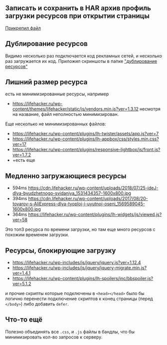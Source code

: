 ## Записать и сохранить в HAR архив профиль загрузки ресурсов при открытии страницы

[Прикрепил файл](./lifehacker.ru.har)

## Дублирование ресурсов

Видимо несколько раз подключается код рекламных сетей, и несколько раз загружается их код.
Приложил скриншоты в папке ["дублирование ресурсов"](./duplicates)

## Лишний размер ресурса

есть не минимизированные ресурсы, например
* https://lifehacker.ru/wp-content/themes/lifehacker/static/js/vendors.min.js?ver=1.3.12
несмотря на название, файл неполностью минимизирован.

Еще несколько не минимизированных файлов:
* https://lifehacker.ru/wp-content/plugins/lh-twister/assets/app.js?ver=7
* https://lifehacker.ru/wp-content/plugins/lh-appbox/css/styles.min.css?ver=17
* https://lifehacker.ru/wp-content/plugins/responsive-lightbox/js/front.js?ver=1.7.2
* +есть еще 

## Медленно загружающиеся ресурсы

* 594ms https://cdn.lifehacker.ru/wp-content/uploads/2018/07/25-ideJ-dlya-byudzhetnogo-svidaniya_1531434357-1600x800.jpg
* 394ms https://cdn.lifehacker.ru/wp-content/uploads/2017/08/20-tovarov-s-AliExpress-dlya-tyoploj-i-uyutnoj-oseni_1569589045-1600x800.jpg
* 364ms https://lifehacker.ru/wp-content/plugins/lh-widgets/js/viewed.js?ver=58

Это топ3 ресурса по времени загрузки, но там еще много ресурсов с похожим временем загрузки.

## Ресурсы, блокирующие загрузку

* https://lifehacker.ru/wp-includes/js/jquery/jquery.js?ver=1.12.4
* https://lifehacker.ru/wp-includes/js/jquery/jquery-migrate.min.js?ver=1.4.1
* https://lifehacker.ru/wp-content/plugins/lh-spoilers/inc/bbspoiler.js?ver=5.1.2


и прочие скрипты которые подключены в `<head></head>`
было бы логично перенести подключение скриптов к конец страницы (перед `</body>`)
либо добавить `defer`.

## Что-то ещё

Полезно объединять все `.css`, и `.js` файлы в бандлы, что бы минимизировать кол-во запросов к серверу.

